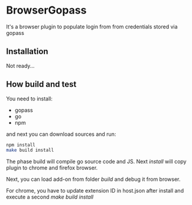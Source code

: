 # BrowserGopass

It's a browser plugin to populate login from from credentials stored via gopass


## Installation

Not ready... 

## How build and test

You need to install:
 * gopass
 * go
 * npm
 
 and next you can download sources and run:
```bash
npm install
make build install
```

The phase build will compile go source code and JS.
Next *install* will copy plugin to chrome and firefox browser.

Next, you can load add-on from folder *build* and debug it from browser.

For chrome, you have to update extension ID in host.json after install and execute a second *make build install*

